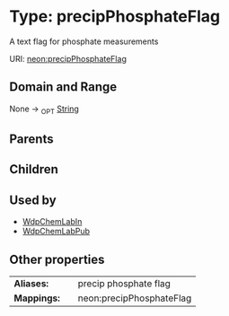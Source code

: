 
# Type: precipPhosphateFlag


A text flag for phosphate measurements

URI: [neon:precipPhosphateFlag](https://data.neonscience.org/precipPhosphateFlag)


## Domain and Range

None ->  <sub>OPT</sub> [String](types/String.md)

## Parents


## Children


## Used by

 * [WdpChemLabIn](WdpChemLabIn.md)
 * [WdpChemLabPub](WdpChemLabPub.md)

## Other properties

|  |  |  |
| --- | --- | --- |
| **Aliases:** | | precip phosphate flag |
| **Mappings:** | | neon:precipPhosphateFlag |

